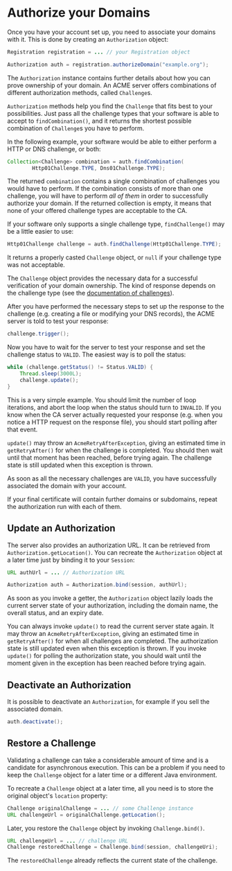 # Authorize your Domains

Once you have your account set up, you need to associate your domains with it. This is done by creating an `Authorization` object:

```java
Registration registration = ... // your Registration object

Authorization auth = registration.authorizeDomain("example.org");
```

The `Authorization` instance contains further details about how you can prove ownership of your domain. An ACME server offers combinations of different authorization methods, called `Challenge`s.

`Authorization` methods help you find the `Challenge` that fits best to your possibilities. Just pass all the challenge types that your software is able to accept to `findCombination()`, and it returns the shortest possible combination of `Challenge`s you have to perform.

In the following example, your software would be able to either perform a HTTP or DNS challenge, or both:

```java
Collection<Challenge> combination = auth.findCombination(
        Http01Challenge.TYPE, Dns01Challenge.TYPE);
```

The returned `combination` contains a single combination of challenges you would have to perform. If the combination consists of more than one challenge, you will have to perform _all of them_ in order to successfully authorize your domain. If the returned collection is empty, it means that none of your offered challenge types are acceptable to the CA.

If your software only supports a single challenge type, `findChallenge()` may be a little easier to use:

```java
Http01Challenge challenge = auth.findChallenge(Http01Challenge.TYPE);
```

It returns a properly casted `Challenge` object, or `null` if your challenge type was not acceptable.

The `Challenge` object provides the necessary data for a successful verification of your domain ownership. The kind of response depends on the challenge type (see the [documentation of challenges](../challenge/index.html)).

After you have performed the necessary steps to set up the response to the challenge (e.g. creating a file or modifying your DNS records), the ACME server is told to test your response:

```java
challenge.trigger();
```

Now you have to wait for the server to test your response and set the challenge status to `VALID`. The easiest way is to poll the status:

```java
while (challenge.getStatus() != Status.VALID) {
    Thread.sleep(3000L);
    challenge.update();
}
```

This is a very simple example. You should limit the number of loop iterations, and abort the loop when the status should turn to `INVALID`. If you know when the CA server actually requested your response (e.g. when you notice a HTTP request on the response file), you should start polling after that event.

`update()` may throw an `AcmeRetryAfterException`, giving an estimated time in `getRetryAfter()` for when the challenge is completed. You should then wait until that moment has been reached, before trying again. The challenge state is still updated when this exception is thrown.

As soon as all the necessary challenges are `VALID`, you have successfully associated the domain with your account.

If your final certificate will contain further domains or subdomains, repeat the authorization run with each of them.

## Update an Authorization

The server also provides an authorization URL. It can be retrieved from `Authorization.getLocation()`. You can recreate the `Authorization` object at a later time just by binding it to your `Session`:

```java
URL authUrl = ... // Authorization URL

Authorization auth = Authorization.bind(session, authUrl);
```

As soon as you invoke a getter, the `Authorization` object lazily loads the current server state of your authorization, including the domain name, the overall status, and an expiry date.

You can always invoke `update()` to read the current server state again. It may throw an `AcmeRetryAfterException`, giving an estimated time in `getRetryAfter()` for when all challenges are completed. The authorization state is still updated even when this exception is thrown. If you invoke `update()` for polling the authorization state, you should wait until the moment given in the exception has been reached before trying again.

## Deactivate an Authorization

It is possible to deactivate an `Authorization`, for example if you sell the associated domain.

```java
auth.deactivate();
```

## Restore a Challenge

Validating a challenge can take a considerable amount of time and is a candidate for asynchronous execution. This can be a problem if you need to keep the `Challenge` object for a later time or a different Java environment.

To recreate a `Challenge` object at a later time, all you need is to store the original object's `location` property:

```java
Challenge originalChallenge = ... // some Challenge instance
URL challengeUrl = originalChallenge.getLocation();
```

Later, you restore the `Challenge` object by invoking `Challenge.bind()`.

```java
URL challengeUrl = ... // challenge URL
Challenge restoredChallenge = Challenge.bind(session, challengeUri);
```

The `restoredChallenge` already reflects the current state of the challenge.
